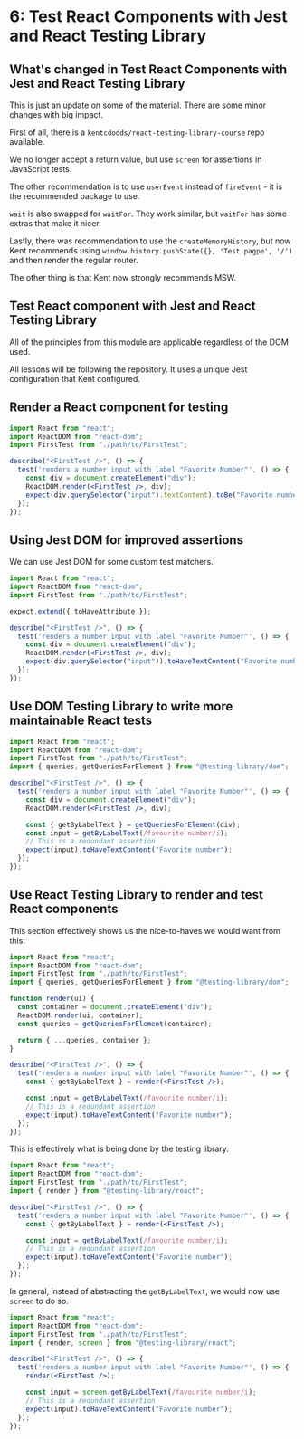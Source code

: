 # 6: Test React Components with Jest and React Testing Library

## What's changed in Test React Components with Jest and React Testing Library

This is just an update on some of the material. There are some minor changes with big impact.

First of all, there is a `kentcdodds/react-testing-library-course` repo available.

We no longer accept a return value, but use `screen` for assertions in JavaScript tests.

The other recommendation is to use `userEvent` instead of `fireEvent` - it is the recommended package to use.

`wait` is also swapped for `waitFor`. They work similar, but `waitFor` has some extras that make it nicer.

Lastly, there was recommendation to use the `createMemoryHistory`, but now Kent recommends using `window.history.pushState({}, 'Test pagpe', '/')` and then render the regular router.

The other thing is that Kent now strongly recommends MSW.

## Test React component with Jest and React Testing Library

All of the principles from this module are applicable regardless of the DOM used.

All lessons will be following the repository. It uses a unique Jest configuration that Kent configured.

## Render a React component for testing

```jsx
import React from "react";
import ReactDOM from "react-dom";
import FirstTest from "./path/to/FirstTest";

describe("<FirstTest />", () => {
  test('renders a number input with label "Favorite Number"', () => {
    const div = document.createElement("div");
    ReactDOM.render(<FirstTest />, div);
    expect(div.querySelector("input").textContent).toBe("Favorite number");
  });
});
```

## Using Jest DOM for improved assertions

We can use Jest DOM for some custom test matchers.

```jsx
import React from "react";
import ReactDOM from "react-dom";
import FirstTest from "./path/to/FirstTest";

expect.extend({ toHaveAttribute });

describe("<FirstTest />", () => {
  test('renders a number input with label "Favorite Number"', () => {
    const div = document.createElement("div");
    ReactDOM.render(<FirstTest />, div);
    expect(div.querySelector("input")).toHaveTextContent("Favorite number");
  });
});
```

## Use DOM Testing Library to write more maintainable React tests

```jsx
import React from "react";
import ReactDOM from "react-dom";
import FirstTest from "./path/to/FirstTest";
import { queries, getQueriesForElement } from "@testing-library/dom";

describe("<FirstTest />", () => {
  test('renders a number input with label "Favorite Number"', () => {
    const div = document.createElement("div");
    ReactDOM.render(<FirstTest />, div);

    const { getByLabelText } = getQueriesForElement(div);
    const input = getByLabelText(/favourite number/i);
    // This is a redundant assertion
    expect(input).toHaveTextContent("Favorite number");
  });
});
```

## Use React Testing Library to render and test React components

This section effectively shows us the nice-to-haves we would want from this:

```jsx
import React from "react";
import ReactDOM from "react-dom";
import FirstTest from "./path/to/FirstTest";
import { queries, getQueriesForElement } from "@testing-library/dom";

function render(ui) {
  const container = document.createElement("div");
  ReactDOM.render(ui, container);
  const queries = getQueriesForElement(container);

  return { ...queries, container };
}

describe("<FirstTest />", () => {
  test('renders a number input with label "Favorite Number"', () => {
    const { getByLabelText } = render(<FirstTest />);

    const input = getByLabelText(/favourite number/i);
    // This is a redundant assertion
    expect(input).toHaveTextContent("Favorite number");
  });
});
```

This is effectively what is being done by the testing library.

```jsx
import React from "react";
import ReactDOM from "react-dom";
import FirstTest from "./path/to/FirstTest";
import { render } from "@testing-library/react";

describe("<FirstTest />", () => {
  test('renders a number input with label "Favorite Number"', () => {
    const { getByLabelText } = render(<FirstTest />);

    const input = getByLabelText(/favourite number/i);
    // This is a redundant assertion
    expect(input).toHaveTextContent("Favorite number");
  });
});
```

In general, instead of abstracting the `getByLabelText`, we would now use `screen` to do so.

```jsx
import React from "react";
import ReactDOM from "react-dom";
import FirstTest from "./path/to/FirstTest";
import { render, screen } from "@testing-library/react";

describe("<FirstTest />", () => {
  test('renders a number input with label "Favorite Number"', () => {
    render(<FirstTest />);

    const input = screen.getByLabelText(/favourite number/i);
    // This is a redundant assertion
    expect(input).toHaveTextContent("Favorite number");
  });
});
```
